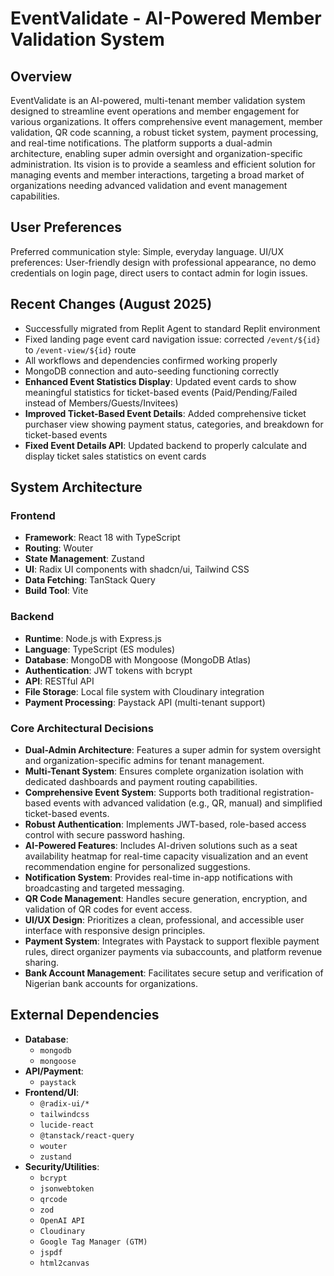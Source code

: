 # EventValidate - AI-Powered Member Validation System

## Overview
EventValidate is an AI-powered, multi-tenant member validation system designed to streamline event operations and member engagement for various organizations. It offers comprehensive event management, member validation, QR code scanning, a robust ticket system, payment processing, and real-time notifications. The platform supports a dual-admin architecture, enabling super admin oversight and organization-specific administration. Its vision is to provide a seamless and efficient solution for managing events and member interactions, targeting a broad market of organizations needing advanced validation and event management capabilities.

## User Preferences
Preferred communication style: Simple, everyday language.
UI/UX preferences: User-friendly design with professional appearance, no demo credentials on login page, direct users to contact admin for login issues.

## Recent Changes (August 2025)
- Successfully migrated from Replit Agent to standard Replit environment
- Fixed landing page event card navigation issue: corrected `/event/${id}` to `/event-view/${id}` route
- All workflows and dependencies confirmed working properly
- MongoDB connection and auto-seeding functioning correctly
- **Enhanced Event Statistics Display**: Updated event cards to show meaningful statistics for ticket-based events (Paid/Pending/Failed instead of Members/Guests/Invitees)
- **Improved Ticket-Based Event Details**: Added comprehensive ticket purchaser view showing payment status, categories, and breakdown for ticket-based events
- **Fixed Event Details API**: Updated backend to properly calculate and display ticket sales statistics on event cards

## System Architecture
### Frontend
- **Framework**: React 18 with TypeScript
- **Routing**: Wouter
- **State Management**: Zustand
- **UI**: Radix UI components with shadcn/ui, Tailwind CSS
- **Data Fetching**: TanStack Query
- **Build Tool**: Vite

### Backend
- **Runtime**: Node.js with Express.js
- **Language**: TypeScript (ES modules)
- **Database**: MongoDB with Mongoose (MongoDB Atlas)
- **Authentication**: JWT tokens with bcrypt
- **API**: RESTful API
- **File Storage**: Local file system with Cloudinary integration
- **Payment Processing**: Paystack API (multi-tenant support)

### Core Architectural Decisions
- **Dual-Admin Architecture**: Features a super admin for system oversight and organization-specific admins for tenant management.
- **Multi-Tenant System**: Ensures complete organization isolation with dedicated dashboards and payment routing capabilities.
- **Comprehensive Event System**: Supports both traditional registration-based events with advanced validation (e.g., QR, manual) and simplified ticket-based events.
- **Robust Authentication**: Implements JWT-based, role-based access control with secure password hashing.
- **AI-Powered Features**: Includes AI-driven solutions such as a seat availability heatmap for real-time capacity visualization and an event recommendation engine for personalized suggestions.
- **Notification System**: Provides real-time in-app notifications with broadcasting and targeted messaging.
- **QR Code Management**: Handles secure generation, encryption, and validation of QR codes for event access.
- **UI/UX Design**: Prioritizes a clean, professional, and accessible user interface with responsive design principles.
- **Payment System**: Integrates with Paystack to support flexible payment rules, direct organizer payments via subaccounts, and platform revenue sharing.
- **Bank Account Management**: Facilitates secure setup and verification of Nigerian bank accounts for organizations.

## External Dependencies
- **Database**:
    - `mongodb`
    - `mongoose`
- **API/Payment**:
    - `paystack`
- **Frontend/UI**:
    - `@radix-ui/*`
    - `tailwindcss`
    - `lucide-react`
    - `@tanstack/react-query`
    - `wouter`
    - `zustand`
- **Security/Utilities**:
    - `bcrypt`
    - `jsonwebtoken`
    - `qrcode`
    - `zod`
    - `OpenAI API`
    - `Cloudinary`
    - `Google Tag Manager (GTM)`
    - `jspdf`
    - `html2canvas`
```
